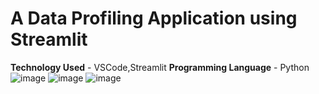 # A Data Profiling Application using Streamlit
**Technology Used** - VSCode,Streamlit
**Programming Language** - Python
![image](https://github.com/user-attachments/assets/8d56b517-09c5-45d1-80d3-e356cde10598)
![image](https://github.com/user-attachments/assets/934a9a98-3c1f-4bed-a30e-0d8f6abcca2b)
![image](https://github.com/user-attachments/assets/6a330955-07ed-4ed7-a390-5420393cbfb0)
